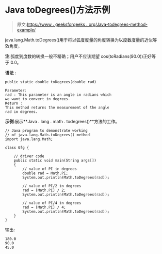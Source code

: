 # Java toDegrees()方法示例

> 原文:[https://www . geeksforgeeks . org/Java-todegrees-method-example/](https://www.geeksforgeeks.org/java-todegrees-method-example/)

java.lang.Math.toDegrees()用于将以弧度度量的角度转换为以度数度量的近似等效角度。

**注**:弧度到度数的转换一般不精确；用户不应该期望 cos(toRadians(90.0))正好等于 0.0。

**语法** :

```
public static double toDegrees(double rad)

Parameter:
rad : This parameter is an angle in radians which
we want to convert in degrees.
Return :
This method returns the measurement of the angle 
rad in degrees.

```

**示例**:展示**Java . lang . math . todegrees()**方法的工作。

```
// Java program to demonstrate working
// of java.lang.Math.toDegrees() method
import java.lang.Math;

class Gfg {

    // driver code
    public static void main(String args[])
    {
        // value of PI in degrees
        double rad = Math.PI;
        System.out.println(Math.toDegrees(rad));

        // value of PI/2 in degrees
        rad = (Math.PI) / 2;
        System.out.println(Math.toDegrees(rad));

        // value of PI/4 in degrees
        rad = (Math.PI) / 4;
        System.out.println(Math.toDegrees(rad));
    }
}
```

输出:

```
180.0
90.0
45.0

```